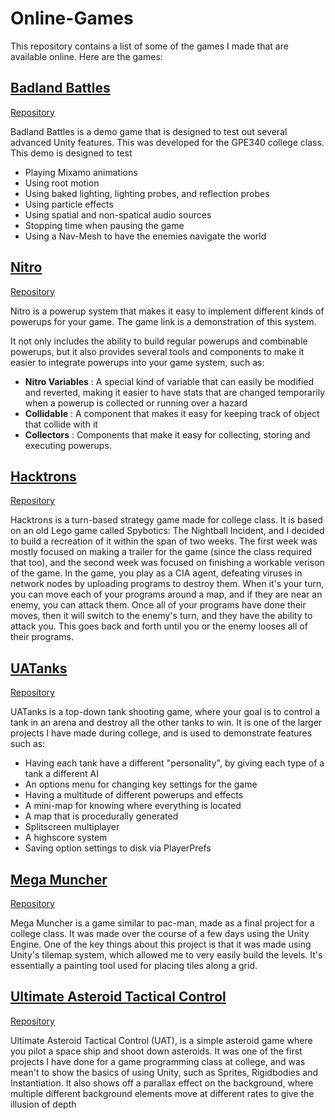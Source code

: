 # Online-Games

This repository contains a list of some of the games I made that are available online. Here are the games:

## [Badland Battles](https://nickc01.github.io/Online-Games/Badland%20Battles/)

[Repository](https://github.com/nickc01/Badland-Battles)

Badland Battles is a demo game that is designed to test out several advanced Unity features. This was developed for the GPE340 college class. This demo is designed to test

* Playing Mixamo animations
* Using root motion
* Using baked lighting, lighting probes, and reflection probes
* Using particle effects
* Using spatial and non-spatical audio sources
* Stopping time when pausing the game
* Using a Nav-Mesh to have the enemies navigate the world

## [Nitro](https://nickc01.github.io/Online-Games/Nitro/)

[Repository](https://github.com/nickc01/Nitro)

Nitro is a powerup system that makes it easy to implement different kinds of powerups for your game. The game link is a demonstration of this system.

It not only includes the ability to build regular powerups and combinable powerups, but it also provides several tools and components to make it easier to integrate powerups into your game system, such as:

- **Nitro Variables** : A special kind of variable that can easily be modified and reverted, making it easier to have stats that are changed temporarily when a powerup is collected or running over a hazard
- **Collidable** : A component that makes it easy for keeping track of object that collide with it
- **Collectors** : Components that make it easy for collecting, storing and executing powerups.

## [Hacktrons](https://nickc01.github.io/Online-Games/Hacktrons/)

[Repository](https://github.com/nickc01/Hacktrons)

Hacktrons is a turn-based strategy game made for college class. It is based on an old Lego game called Spybotics: The Nightball Incident, and I decided to build a recreation of it within the span of two weeks. The first week was mostly focused on making a trailer for the game (since the class required that too), and the second week was focused on finishing a workable verison of the game. In the game, you play as a CIA agent, defeating viruses in network nodes by uploading programs to destroy them. When it's your turn, you can move each of your programs around a map, and if they are near an enemy, you can attack them. Once all of your programs have done their moves, then it will switch to the enemy's turn, and they have the ability to attack you. This goes back and forth until you or the enemy looses all of their programs.

## [UATanks](https://nickc01.github.io/Online-Games/UATanks/)

[Repository](https://github.com/nickc01/UATanks)

UATanks is a top-down tank shooting game, where your goal is to control a tank in an arena and destroy all the other tanks to win. It is one of the larger projects I have made during college, and is used to demonstrate features such as:
- Having each tank have a different "personality", by giving each type of a tank a different AI
- An options menu for changing key settings for the game
- Having a multitude of different powerups and effects
- A mini-map for knowing where everything is located
- A map that is procedurally generated
- Splitscreen multiplayer
- A highscore system
- Saving option settings to disk via PlayerPrefs

## [Mega Muncher](https://nickc01.github.io/Online-Games/Mega%20Muncher/)

[Repository](https://github.com/nickc01/Mega-Muncher)

Mega Muncher is a game similar to pac-man, made as a final project for a college class. It was made over the course of a few days using the Unity Engine. One of the key things about this project is that it was made using Unity's tilemap system, which allowed me to very easily build the levels. It's essentially a painting tool used for placing tiles along a grid.

## [Ultimate Asteroid Tactical Control](https://nickc01.github.io/Online-Games/UATC/)

[Repository](https://github.com/nickc01/Ultimate-Asteroid-Tactical-Control)

Ultimate Asteroid Tactical Control (UAT), is a simple asteroid game where you pilot a space ship and shoot down asteroids. It was one of the first projects I have done for a game programming class at college, and was mean't to show the basics of using Unity, such as Sprites, Rigidbodies and Instantiation. It also shows off a parallax effect on the background, where multiple different background elements move at different rates to give the illusion of depth
